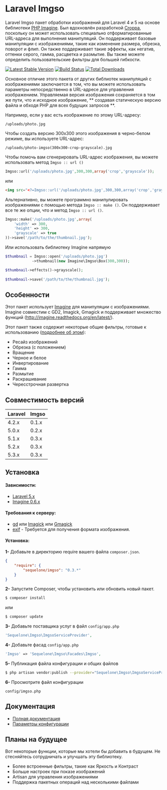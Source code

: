 # Laravel Imgso
Laravel Imgso пакет обработки изображений для Laravel 4 и 5 на основе библиотеки [PHP Imagine](https://github.com/avalanche123/Imagine). Был вдохновлён разработкой [Croppa](https://github.com/BKWLD/croppa), поскольку он может использовать специально отформатированные URL-адреса для выполнения манипуляций. Он поддерживает базовые манипуляции с изображениями, такие как изменение размера, обрезка, поворот и флип. Он также поддерживает такие эффекты, как негатив, оттенки серого, гамма, расцветка и размытие. Вы также можете определить пользовательские фильтры для большей гибкости.

[![Latest Stable Version](https://poser.pugx.org/sequelone/imgso/v/stable.svg)](https://packagist.org/packages/sequelone/imgso)
[![Build Status](https://travis-ci.org/SequelONE/laravel-imgso.png?branch=master)](https://travis-ci.org/SequelONE/laravel-imgso)
[![Total Downloads](https://poser.pugx.org/sequelone/imgso/downloads.svg)](https://packagist.org/packages/sequelone/imgso)

Основное отличие этого пакета от других библиотек манипуляций с изображениями заключается в том, что вы можете использовать параметры непосредственно в URL-адресе для управления изображением. Управляемая версия изображения сохраняется в том же пути, что и исходное изображение, ** создавая статическую версию файла и обходя PHP для всех будущих запросов **.

Например, если у вас есть изображение по этому URL-адресу:

    /uploads/photo.jpg

Чтобы создать версию 300x300 этого изображения в черно-белом режиме, вы используете URL-адрес:

    /uploads/photo-imgso(300x300-crop-grayscale).jpg
    
Чтобы помочь вам сгенерировать URL-адрес изображения, вы можете использовать метод `Imgso :: url ()`

```php
Imgso::url('/uploads/photo.jpg',300,300,array('crop','grayscale'));
```

или

```html
<img src="<?=Imgso::url('/uploads/photo.jpg',300,300,array('crop','grayscale'))?>" />
```

Альтернативно, вы можете программно манипулировать изображениями с помощью метода `Imgso :: make ()`. Он поддерживает все те же опции, что и метод `Imgso :: url ()`.

```php
Imgso::make('/uploads/photo.jpg',array(
	'width' => 300,
	'height' => 300,
	'grayscale' => true
))->save('/path/to/the/thumbnail.jpg');
```

Или использовать библиотеку Imagine напрямую

```php
$thumbnail = Imgso::open('/uploads/photo.jpg')
			->thumbnail(new Imagine\Imgso\Box(300,300));

$thumbnail->effects()->grayscale();
	
$thumbnail->save('/path/to/the/thumbnail.jpg');
```

## Особенности

Этот пакет использует [Imagine](https://github.com/avalanche123/Imagine) для манипуляции с изображениями. Imagine совместим с GD2, Imagick, Gmagick и поддерживает множество функций (http://imagine.readthedocs.org/en/latest/).

Этот пакет также содержит некоторые общие фильтры, готовые к использованию ([подробнее об этом](https://github.com/SequelONE/laravel-imgso/wiki/Imgso-фильтры)):
- Ресайз изображений
- Обрезка (с положением)
- Вращение
- Черное и белое
- Инвертирование
- Гамма
- Размытие
- Раскрашивание
- Чересстрочная развертка

## Совместимость версий

 Laravel  | Imgso
:---------|:----------
 4.2.x    | 0.1.x
 5.0.x    | 0.2.x
 5.1.x    | 0.3.x
 5.2.x    | 0.3.x
 5.3.x    | 0.3.x

## Установка

#### Зависимости:

* [Laravel 5.x](https://github.com/laravel/laravel)
* [Imagine 0.6.x](https://github.com/avalanche123/Imagine)

#### Требования к серверу:

* [gd](http://php.net/manual/en/book.imgso.php) или [Imagick](http://php.net/manual/fr/book.imagick.php) или [Gmagick](http://www.php.net/manual/fr/book.gmagick.php)
* [exif](http://php.net/manual/en/book.exif.php) - Требуется для получения формата изображения.

#### Установка:

**1-** Добавьте в директорию require вашего файла `composer.json`.
```json
{
	"require": {
		"sequelone/imgso": "0.3.*"
	}
}
```

**2-** Запустите Composer, чтобы установить или обновить новый пакет.

```bash
$ composer install
```

или

```bash
$ composer update
```

**3-** Добавьте поставщика услуг в файл `config/app.php`
```php
'Sequelone\Imgso\ImgsoServiceProvider',
```

**4-** Добавьте фасад `config/app.php`
```php
'Imgso' => 'Sequelone\Imgso\Facades\Imgso',
```

**5-** Публикация файла конфигурации и общих файлов

```bash
$ php artisan vendor:publish --provider="Sequelone\Imgso\ImgsoServiceProvider"
```

**6-** Просмотрите файл конфигурации

```
config/imgso.php
```

## Документация
* [Полная документация](https://github.com/SequelONE/imgso/wiki)
* [Параметры конфигурации](https://github.com/SequelONE/imgso/wiki/Настройка)

## Планы на будущее
Вот некоторые функции, которые мы хотели бы добавить в будущем. Не стесняйтесь сотрудничать и улучшать эту библиотеку.

* Более встроенные фильтры, такие как Яркость и Контраст
* Больше настроек при показе изображений
* Artisan для управления изображениями
* Поддержка пакетных операций над несколькими файлами